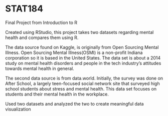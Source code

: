 # STAT184

Final Project from Introduction to R

Created using RStudio, this project takes two datasets regarding mental health and compares them using R.

The data source found on Kaggle, is originally from Open Sourcing Mental
Illness. Open Sourcing Mental Illness(OSMI) is a non-profit Indiana corporation
so it is based in the United States. The data set is about
a 2014 study on mental health disorders and people in the tech industry’s
attitudes towards mental health in general.

The second data source is from data.world. Initially, the survey was done on
After School, a largely teen-focused social network site that surveyed high
school students about stress and mental health. This data set focuses on
students and their mental health in the workplace.

Used two datasets and analyzed the two to create meaningful data visualization
